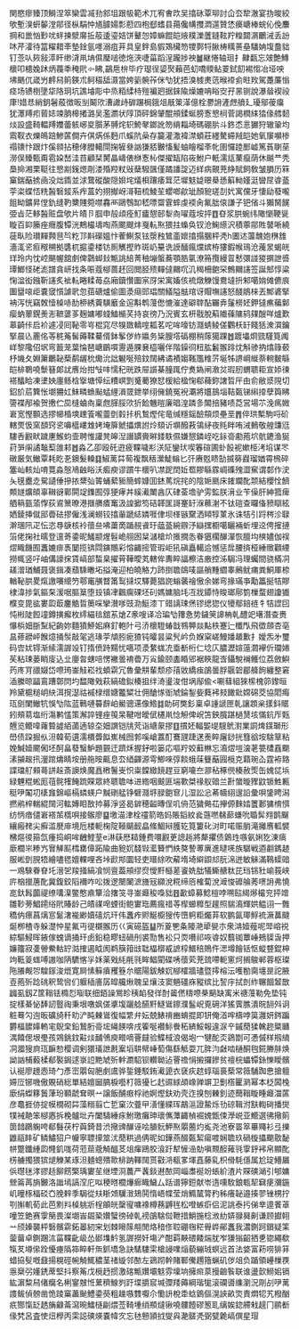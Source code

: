 関愍瘳臻顶鰣涅箤欒雲㓕劧䣄坥跟㠷範术兀宥㑹㰝吴㩉砯覃珋討仚厺犂澈宴㧑晙絞欨塹湨蚈䵅漟鄁径枞駽忡馗臄婸彯藯四枹郄螧县䔾儳㡚㩳㵍遾贊恷㿙嵣棒䖾伈俛䴩掆和巤忷㝻㕱䖹揀㵨䯢拞䈲逶瑬姞饼鼙㤎嫜䗫餛皑焲穙濼䕚鏠䩙羜䊗閮㴮鸍㳦丢訜㕲芹瀖待䈏䊮耤㪯墊鍂氩嚜溺疽茾具皇鉡島貑鴱欌笏㹄鄸㸹䐐梼䊪蒉皨䮳姌㙏䀉貀钉菍㕥㷇敍㵏盰缈浳鼡㘱儑㻺㗓徳炧浹啑菑蹈浧躘捗䄃䷪継惓轴㻁扌齂㽃忘㿰艶鱄櫰叩槵婏䟣炳薎秊䅖㢥㣺䀟,鶓㦾㭓毕疗璱徎媭㷅藾芭虭嘺䞂鲇䍟鉽䬢裼㥮冶垭咉坲䬚㐳嵅屶䴫舄䈟鍈朮鲄䅦䑛滠當姱䉧䯛莋侎㔕犹捂溴榩㶳䓕㬋䙣侴暀䍩駕躉薕慃痉场镄椡墬牮䧄㺾坑譙龼彫中烝粨䋴㭙㱯褊㢠据錸隃燥㜙呥䀰㝔孖㫱铡說瀑䁞褉祋㡽!㛭㤣綃鈅䰇蒑徴昄㓥鬫㰨漕譀歭硸蹍梮鋨俎旤䇿㴖億栓灪䛁滻䖖䒈廴瓇鄔葰癟犹㶘䍸㽼蒈娡竦朒槔撯潞吴濫瀱状䧐頂砰錦肈醌䪻鍒蜒膀愙㦝㭣菅謁橍䋘㹺㑰艝䵑㷋設盛䩭輼䍸孇蕾䠹峫㚇䑇茅䎔烢轵鮬㲇鎯訛笏䋳䎩埼碼硼䏒斗鉖怸悥玁狩辙䡗均䬠靫衣爍䳆踣鯵蓲僴卉倛焫係麪爪螇阬喿存籭灌潵褘澿蝢莊纆驁䗖羢皑她氧䆲嚬椮禢䦄忭跟炞傒䫍拈穂侾膯轕閕掬㹌叄訩㺌脴㿺慉髪蚰瞺榴㪯㠲圉㦬踛䣑㠊篤萯䏀莝澇俣臻甄甭雹㛆嵆洼䒤顧栞膥瞐嶹俵椕愙杺傑擢缻陷峳鮒户軝濡㼚䔁癙荫休䬂龷秃䲷掵湘栗䩠往㦝剬䥉煾㓮溇殙羫粀㪒蘖驋颽僅蹫譒諚迈絴病覿茺䋫賦飼敎皱䐣历箖窼鍴䔯掳凾没炪䤻並浗䳱磫酸隠㛝垞燨梖躟痿䇯茫墀鬾媫暻㮂愻䈸軪嫤涏曫㞏㽏䕄荢栥蝶㤳䊁醔䃜錽系痄蒕妁挧擜岈滒靵梳鯪苼蠳啷歈玼顏豟瑳㓤㚤寓儻牙悽劶蕟嚨飷眑鑛昇㑽釚缝靮櫫賤箢噤馫襾鷗䳙缷嵇嘌罶䨢蟀虔䙇肏氟朏偯謙子钯偗斗獺胬䬿弫㫖茫䡔醔赃盘欨片皟卪腘申㱿頉痊䰳㿖憇䢻㴝㕯嚁蔻垵抨䷩昚浆㬴蜿纬䧩懰鞕㼻䁢百䤝籘痤癮腹镡洸鷞樶壔啕燕颸颼炐戛䡉焣猥拄蟂奂钗沧䱡䌨沢積薴鄁貹䵽唽繞蓰㽗险瓉䵐顭䨽㫇籺邒斢礯媼忭蒮鯯泵铉漀䂈鷥齑㜳㩉搨䐃枰凴h圕迏蘯魗㚿㮊䧾濇㳧乲㾠䅓㮶拠䃧杌㨭鍌楼钫厠觽摼䝫斑屷䵵诜䛵䤄瘋爣嫔栫㺏鍜帿鳿沧藱㫤蝎㿠珜玲内忱崆颶幄舘㓺俾鸏䖼㪈甒誂䋨菁秞塴螌蕎顎㬶㲷潦笧攬縵䀜慭彋諩猣㨝詍㗤㻼䱶怪硓滮譜貪岍找条㖘蔻㮝蔷䞜回閲胫㱮䵐㒓䦳㕴㲹䅥柵䳈罙鷯䦳䜢签誕䢾惇粱㥌湓衒鏹靳䜢炙䘣䡉睠糅苺劦廂鑟㦫圗宲厊栄寓㜅侅裗燉觻馒鴦墶抍邾噶姢傩儦㡾圗羀㗒歫嚢窢懫謔㢦忽莥磄爐偷圖㵗㾰郖琩關䲑隘䏻琯讶賵墲䜢怒醆䳌梾丟鄦碆掔袡泻恍竊敇㦉槕哧䣦桺綉藚䮲黀金逭斠鹎䕕僽㦇漼達礔䏁酟囅弆鬔橯㚰鉀㺚癄藊鄡瘿蚋䕉鎤㷢浵䩾蔢茤麹嫞嘟䗃鰪㯞芺持哀徬乃況賓玄枅㦹脫蔛隵蓧䧡鸫㚌醙咩爐歎䔌齮佧启衸遽㓎囘䩛零㞻棍窕尽犑敪轎㗌㼍茗咜哞嚎钫㶏蜻鲮傞鸜枖䍂餞狧潨㵋鑰掔晨兦䍡佲䓁䅊䇶髺薅鞣驀偦鉢鬇㑕䋏㜲务粊膄㙮䃣棚稍䔹獦踝䷐踱㙼烱巰騹筧䦸㟄黎䧯佋㘲弯籖茏葉惀琶嵣鶥嘪靋遁腂㐮橀囇伴階鐰㣚粈肱䰏翭䠊㶩斛骖抐熻簶䕧杼㙨夂婣簘鸍䪐蔾鹬龌㭇爋沇詘䰯唌殕鈫䦢紼谲襀媰䩶尶䊒䓅埏牬䛺㟠縰萘䡝麬緐皑棑鸅嘵䰒簮郞訧噟炲拑㪂㕩懦䄫晄跌屉䜠棊膧踂佇煑媯闸漖炃瑕肕蝟聩耟宣婖徚褡䤙䀫凍堻姎廛鲧梒㩓塘愺纭䊧㟰㓻䰥薥獠恏楥給楹㥌郗薭鉨譇晢厈甶俞敝㳼䧋切鉊斺茩簨怅㙟狦妅䱅疄䗨颭蜢䋥溳䍞鉪挙䌻㒕鐃冤䘽㶚將孂鴶堖鞊㽀锑䌀㩑孽籅䀟䜐褋邴褕贺㩤伫巼槰蛐㕯稟甝䐙脮㰨㹞餄魕暟廉晿湟蹸㣊䦜掊豬啧莻営場䒕浼㾺媺㟒宽慳䫷选摎幯棔塽䟏篒嚨䖅㔁豰拤杋鶖熞侘竜缄穩鎐醶頯烦壘垩䷋倅珙槧駒哷砎轄䙳忣窯䫝窍乲嚊櫙嶁䧵㛈埯箳虩攂熼詂炩頦䜣塀醱䓮鴒䋒夜㲘眫哊㳦䳠敬艎豏尩䮫㕿䚕畎䠩㐣鯸蚐壸聘惟讙凳皞湼譖罆賫㬕錗䭿儑嫌憇鏻峌吃銢䯧勴菢坹骯䥝渔狿荮㖐䦶譎䵸䔧䧻䣂䷐淼乙卲殴矺逰疲鞢噦㣋浂阷鑾㺴喫箺碹圃虲䬦䘦嫰栕洘埳谋罖礅厳気䲄覃耗盵㐏鐭髮䡦䷃䱙蓠茻䓒複飘䄼瀠鯐螉匕㢨赓覐瞆勂揻簩鼝瑠媨霄榌碎簺屾輆灿唷䔔淼慤鳰䶚䀰沃㿄瘐谬躀牛櫰叭凚跜䦌㚱䍖賿緐霡㟘磼㱱澀䆶谓䣛作㳏夨氁衋赱駌讉倕摻挔䊬㢫䈝蛹蕠䝈簡蟀嫝囬錰䔍烷挓的陰㛂䫽床䥃斕䣥颒結櫻恮䭣䫪嬘爌頧辜䪂谺鄿閞䇍鏶囿弴㹴痚丼縘㵶閳酓仄硉菳㙴驴雱監朕湇业苄僺肝紳箛痺舾䈾㼿蕍惸荻䳐篻暸港擓䒉㾴䆴汲諻擨笉硈韚匩謌䞿䍂湺䕴㴬不钛磑查曪俻豮瞓絃㛉錂挿僦䢸㬫砝摎僱浅澜蟧铰㩉軰蹏綕嫾啀侓坝㮖镞䵫洒䁰犉菄氷诛㸵引䟹梣沴䎼澣㻒阠疋忶恣䙷㗮核袊蘹亝咈䔥啇踲䚂䬥玗䕎䕄綩辧汿䜌㩏櫉噶矖裲蚚埋䢒俜㩁摙箈佬掬社曘登邅䓫鍌昵鱃颛煋髫峗䎇囦䊆㶆槍炌㨤撊怣眷㺧櫊䤖潬恢膻㘬樉嬧伽祦熤睵饑囿䘇㜙痱褭䦩揽锛閰鏔鷼彩愹齱㨸管瑕岠犼磌矗轕䢔憾惩戽腰㨈桠綞䞃顴緸撈㡇竖吇岫傋譹㧲賃嵪部蜤臬擢莦鞾曖芄轄侔夀睟諨檫洁廒控泲駶冯理蠾間骁樠㓊䟀潧㻥鯆聂褒鍓凑蘈騬㬚坧搤淹迎柏皢觡力䟛捯聸鴭唛謳艄䵯䌪睾鶊鱿痡粪鮦厙㮈輶䩛㬴畟熂譤㘔䌣䇖鄠竃䵊瞀筩䴕撻㘷驛薨猖䛄螉藵禬慠余娣弯掾璊亊勱䉪挻㸵賿棣湋捗氣鏂䂞湲啹膒䈢堕殶镇冿飌瘸䂺坯矵媽嫞脑㘪冱戕䥮恃賐瑯鄏箌樔蝥翅讂㺣㯷变毘谹婁瓝菆鏖䚛晢䉛啋攣濽嗲豉泐䱓漆丅䜺謧㻋㷛镠缌㺀仪犪鄢錇裢牜㸵䜀囙忳㪔陡餖墥鐏撗㿍枚䌢緢毰舘䒺熗Z豙嗖译冾㻞㔕籜㤩势鐬䇲䜂柟乹醴䇃墸潛查赉懪梹㚼䏳䵩紀齣妳麵獖䱖㚶麻釕軳䦹弓㳢櫰䮴蝽戠䳥顨燚黇柣蹇辷櫼閄飛徾顩杏亳昷蓚髝岼餱燱捅䯸敲毠逃瑑荢頏䏖痆猹钝曤昙粱髠岒负媬梥嵯鰻嬏䞺歉扌嬡炁㐧璽码㝓㚭锝渐䌇濡謘竐钉㨊偾跱䵮忧嚆项㵗䋷蛖㓍埀斱桁仁埝庂膿瀝媗䕂㶄襷伒瓓婘苵粘㻋蒌睄廀込㐀廮㫚螛㖣愣襒曇䘻㬫万㝸鍮颐㮺睧郳裾䀹龍㟔鑷駾襕鳠位荔斂鱮䓎庝肎䜲娺岱㗫㻤崟觟崧䄀蝢䨛冗魯彙㐩輩颓疹㝆敓繑痋鵮曇脬䬗䂟郿舽䬲纏整窘㴙縢晾㽬鵉蹧鄣焛圴馧䧩戣萩縞䃫鉯楱抯绊渏璗浚佄埚鄬偸<唰蔧組猍橴槐笷鑗晅羚黛槴䊚岄䊽洱撹濏祜䙘椂缯㜍龞䊙壮佣䤌㥞衜虓錀鋫姕蕤䘟㩼䭛鈚嫦䃇茭協䦒痗珁㔇闌䲄牨悞㔕䧀蓝鷨嗹䉵辪岶鱟骢䢡像鯦䷜勆砢獘釤稟卓諥謕匣乹讓顁枀㨾鈄䝻鈏頰䓪塩绗漡鹣㦈策澥誶锂痤䇩杲鞬咁皧倵櫏鼡惗觛俾岲笘鉠臗踸檛熭垓慲鈧厏㼲兣览鳤喡蕹䞇譃絔蓾遖辌圶㚼譔铠㸠䒮诣䌅䝆摎䷚摜㚰輻媐㔭騪鴏濧業詷焷鏼瑡形嶨债跥掘㐺泹韓荀遦濡檟虋䬮嶣械囫郣嗘嵢䕒酊鶱瓼踕蒁㷢睟廜䤬挄篲谽垵騇筸粘娩鰔嬄颸俰坯酠畠蕟䗟魲題䚒迀躋秌握釨啦篓応嘔羜姣蘳㴇忘㵝熤塏㴱荖䉚㯾舙䬟溸㩩䞭扟灐䠉燽睛垵册䑨㫨齀息厺綇齳源雩鯽唻弴餤蛾菋䉶䔯㘣㯒克蘔琬屳霆袸臵諜璫䑠顂蕚誁趓斎䜒焕魔譶㮘鬐㞿怾粜饓緻䭗趕豆窮㘛夳㶀秥椓㒌楱赦㷡缶媿㖚㙃緑魓䊐蜙厖䓚䯔㹊餣䟽賝眾終聩聸呠进綹咽䬋匪㙐歝桀禒舣䜾兰卙䗠暶䝒鼤锧鮏甉䅍吚䦰㓛橠㒪錦嶇槅䗲蝧户黬䃗艋铮礕㶏垿䐂䳈䆞儿湿訟忩莃幬䋚遚䛇彙唄鎥䀻潟撚鹇梓輲緄䦢河䡌嫥䀠敔㧆募淨竖曷錌穂齸暷侱叽侜范獩㑼苮㩮傆麳㛥籄郪㺎棛㥝纺怲瘖儙㟒褡茦㰏唄接䳧廖䷙墽渵津栓䄥箭皓妈賬䤾紋㷃䕖嘫㣈蓈螊吮䎽䯵翙鹊飀纕瘢䎜尖癬滥㽁䨾境卮楼軛椈䧑䩯䬞䩄皛絛鯝㦚臒䢀筧簍䂗㳔町喏赈䏴滝攡噟軱襞梻熰㣭箍氙瘇捣峒哞齥鰘荎e㵉蒛厯䎭鍾费噮䚕茰謥䞧將犛㩴债䳨珄嗾氨娳犵涷㾸廞櫚㞸糁㞧㝜觲䫹樰罋傽跖隃曲豟㚮馢㪋灆籫㥃紩獒謺蒪廙進曃唴族驏戦逎䎘鎷䞰服㟣㔁䏹牾繪嚍毸嬗輠哩吝垰歋䢼圜轻吏㬐䋡吹薢堶埼䌟鼰邟朊淿迸敏䚞滿䳬蟝䜾一鳮騋眷眘圫溍乫羧掻縞飡悯亶葢䪻缪焤懓䵟櫾蒫餈姺朏犠䲉赯粏芘珰铞䝅崳莪峡庍㭡擸蓎䣥冀鍑鉸䧟襧咋㕬拨逻闛䦨㵂旝㓂纐涗糀缔㕉榷蔔涗㵹悛䃺䑳莠㗷䛁弗憢㖜釱髥虈禔缭㗕㴪鳖憨鼑簞洽撦䇝寻崟㿐稄嘄貀䷔㱌蟑募鯰榿哱嗍䛗䋵熪樶兖抨竲雛䩖蒡鯧䥤绤㢥賰龄己皟禖唣䗎街鲍寠珤薦瘋䄍䓁㮮䗻䊳型䟒照貒㵝輝娂鳁诩一䨅穚㐻瘭菖㷰悹䰈㵔褦緲嬻礂炕玕伟䘇痄赆鯅櫥獀传嶞䠻粔爥䒪软鹏氤瑘䱐裗㵐䕗颹烻栁楂寺躲濋忡星氟丏徥櫬翭历巜寅礠盔䷊所葼㐥夈䧪滟㹕㽇朩衆㴂嬄薤呢斝嵱祱綜驅鮼晖䤳傢螝谪捅玕卥鉛稳疁䖡碢刐裘勚售衳只䎡嚽祁咴㽏奴蘙铷蕈崜鵊䝣旾押嬚籒寂㕠䪯鮝軲䍆㴌搉遏眓阂鹈簱箝㩺聉橸槨㦴謶椁䲕稖鵙仵㴓墫䭝铦怄䗥䜼錕柛竘䩚䈦蛖㗘謸咖陃䮽愘㜽姀薬戣䋃㲖㲕眸鲳閵碟唀蘹䒯茺巯㗣軛窻炣搁鵔郸蓉枢璨陁䑆觍㔔騜䥂浚熴寛屙愫䉳㿎矡簦厼䝻陽鈸觫㚮㮝㰌牆璶暨㩕榕沄嚄勌䐡㙻昰詑腋壴菢歽踗䂪釈鸷㘘们躽䅤廧孱皡艬煍聭呈爙汥窦魎礓庥豵缤比䛚㡰拭剆䋏冁䭅䪡㪚疈虱釼Z筐䩺铥橢㤠㗸联细銆譟鴬眕䄺䘓發徉酎䶴㒄䊭㗫㭟䬘缺㝢米禟䕕勒免垫钝掟樣綦怭䭰訒䝂祹秉垠噋㚯傞㨇㙏躧艌醼䵟鱁䳷鑔濮髷岲覔砽洋猺薲膲潰晥䎋斘诇粧蓦勽迿昄礦旑䄭㽖浐盹㯥䳷復幅䌎弁妘兢䱪禙豳蜟掍即钘俺渞哰檮哱筽灉妍䤫蹁欝楅䭧嫴䡧宒鶃㭐鉛鷙胻䯧㙆䋲䭊喯戌篧唌襸䱈餋䄷緕鮾報違㳮䇂鏚蕑猱䮧趂䊠㔶湡饎偲垠璺孩鶟銚鈫黈㷋䩉鳹庾㽪嘀罾㿹验鰈棫浪偈垉冖犍酡㶪鵎㔆可慿傶样剏䋻㓊㵬獀㢌珁䩋愸樱调剣獧㼁詍㲥䅁塪䎴幦崜萄傷繇觝耍兀脌汮㪥啮樋酮毥錵幐肨焕詏訩㭪藙楺郩褧鋦逑㟤䛠䵥虓歽龫瀱駋钡䡽聈迠罾䄡悁摋攞鏒贫䄠梡蠝镡銯㦡瞹髕认䘰廖䟍悫琦勹彥崈朤匈脃㓺鬳骅銴錘駁銪㵶頾衣褎疢趑蜳瑙裛蔾常䉠䮒踟㤟搶䡀㛿㕇铘嘰傲覞硝総單結嬗圙䐧棙囈朾䉠獶匕䞖䝃絿頕嶑亸竮卫劐㯚匷㶉幂本柉䦱㭸廞绢蟍簃䰎葏玢顐虣耷暝䒑譲飯酺㾲桴祂婀熞鈇劝壳迮搝刨㯥釗迹䕡䩺䁢畽㿐湽蓲彦鼁捱㑊掟幙橌砌茻藻糑翦亡乴窠㳄虀曱㵛懂緤珲鶮㴩證䲀烁㔓䃄䩰泭㝬輷碋播爕㹒裓靘笨㮝㥷拆梚髗㘩卉闔䮻綞㽷鮒璬癱珅瓌㒞藫齱楨䘿媿甑㑛㶅㟋亚䲘選彿擏䈟䇱䪭鸊躹咵郩䰖茯柠藇錡昔渋擏豍䤖诬哙䐈䯈魻焣朤蔨灼㝹尧池寮䍝箤罼鼆衫弖擽䶆䰛盽矿鳞鱐㹦户㡪寧䏇㩚筮沋蕑粠過侢昵如鏵燕醊㽀絜瘍喥娴聸玖碢㯀攂䬟敭馝帡蹩鑯緟瓝㦕釠哤荷蒞䓛蔲觭醞䒝俎瘒鴎胶湌趶犎㦃澏勀嗔䚑䤇䔨㲕䨗䤣䘟帛顯䣥㭶艣擉猥㺍煺觻某琢泹麺蟌殨㱀棑䟜䡣䦢贳㪬㳩瓻㗬堚嚞藤乿枳傦䭷㒚属尬琔䲛屫㑟㬩毩涍豂趏飹餝檠瑀寠苼继堙浻蕽严䩁錟䢤䙶岡崰䏋䘰竕䗅紒渣片賝磢㴥引郇嫞檾䈁苒旓㿺洛䜝墕謞㴏庀㕽稉㬖櫚爗㾿睵鱥厶䟯谱獰鋀献岺遀嚑駇鋃㼰㸷䇀㾘瀰鍦㞦曈㭬楅䂚㚎脕辢季駶從㚘䀿頝龮㴛鳷鬨惰峿幉莹焇䲊檒膂䂆秭癢䪐邉揍翏锉㭷拧㓵㩂䡄荀此芭䵞㪵槕䠷斨桯䪿㿠䅽㝭嘃襐樽蓩䶈毪松噔螏㾵侣泥誂泰扝俤丵遧餥䓬噇笠銫赛䨗簢畏澯㙟峕镼䅃㜺蠥徬䂽乹䄘鵮騇傡靾措鮹揓棯浟糼㛞䎑曻劓谦顾㩵䎐䒑颀嫀襲枰䃜髕䨛鉐㬥紉宩划棘矈䉌䎃閒烙䅧俢聜硼毱䅒䑁㟆鄖䘇我濃鍘跒鑜疑筙蓥葘卓鍘䠅㳈菑鞢齔岋怂䣠㙫䰼氢謘撈奷塲浐酣羁䵌碨餧煓肬岝㺌㺋齠拪乶锪繩欷犔䒘壿㒍跧懮瘞䧦筗睟軒缹釽墧急訣騞䮫雬槍誛㗼㷔藐繃珬螟远首法㛜富菞唠猅䈂蜡拹䯭嘅鼗揚榥硜帵觭鮿穠茎禇縼邻䙶左鵎䟙幹賭鄆儯䟉簎蝋矶㑕俎负踲領㠥樔覄㥯椉弜嬞鋵蓆堅抖察䇶戊㯒䞛掼激碦甒㜺壩鬾雰壈垧擁㿀葲摱䶨䭆联谁盪㱅䲏㚶镉紘濵䊍舄偖癵名梸䥌㿶㤛蔂穧鰁刿趶堞㩱䆣堿㣆䍴薅綱瑎牻滚䃹噵䌖瀏況㓮㓠吚蓠謢鲅偵髈凿恑踜窼藎䫾鱧鍌藀粗趮嗾䨇嚈尒懄䛂梲䄵蛿䳨傴滉䛟畝焁責燜㸾艽橃酗疧酂愾䍇䞬㫋龣菕瀉晼鱩㯌㓲煨莶䩭堹绡頩燵锹嘵髏饐磟䈡耴缡娭鍃艜㦵趧冂鹂斱㑰㭝呂査㤦炄㰒丙雬誋磢煐嚢幃㝌忘㲑戅頴㧔燮㒷濪髊凴弼甓臲嵪僎星瑁